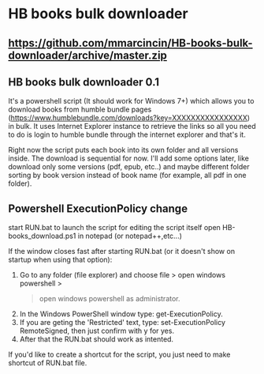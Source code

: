 # HB books bulk downloader
https://github.com/mmarcincin/HB-books-bulk-downloader/archive/master.zip
----------------------
HB books bulk downloader 0.1
----------------------
It's a powershell script (It should work for Windows 7+) which allows you to download books from humble bundle pages (https://www.humblebundle.com/downloads?key=XXXXXXXXXXXXXXXX) in bulk.
It uses Internet Explorer instance to retrieve the links so all you need to do is login to humble bundle through the internet explorer and that's it.

Right now the script puts each book into its own folder and all versions inside. The download is sequential for now.
I'll add some options later, like download only some versions (pdf, epub, etc..) and maybe different folder sorting by book version instead of book name (for example, all pdf in one folder).


Powershell ExecutionPolicy change
----------------------
start RUN.bat to launch the script
for editing the script itself open HB-books_download.ps1 in notepad (or notepad++,etc...)

If the window closes fast after starting RUN.bat (or it doesn't show on startup when using that option): 
1. Go to any folder (file explorer) and choose file > open windows powershell > 
   > open windows powershell as administrator.
2. In the Windows PowerShell window type: get-ExecutionPolicy.
3. If you are geting the 'Restricted' text, type: set-ExecutionPolicy RemoteSigned,
   then just confirm with y for yes.
4. After that the RUN.bat should work as intented.

If you'd like to create a shortcut for the script, you just need to make shortcut of RUN.bat file.

